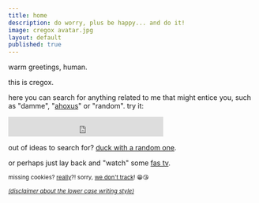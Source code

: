 ```yaml
---
title: home
description: do worry, plus be happy... and do it!
image: cregox avatar.jpg
layout: default
published: true
---
```


warm greetings, human.

this is cregox.

here you can search for anything related to me that might entice you, such as "damme", "[ahoxus](/ahoxus)" or "random". try it:

<iframe
src="https://duckduckgo.com/search.html
?width=256&prefill=search with the duck
&kp=-2&kj=d&kx=b&k1=-1&kam=osm
&site=cregox.net,ahoxus.org"
style="overflow:hidden;margin:0;padding:0;width:314px;height:40px;"
frameborder="0">
</iframe>

out of ideas to search for? [duck with a random one](https://duckduckgo.com/?q=site:cregox.net+[random]).

or perhaps just lay back and "watch" some [fas tv](/tv).

<small> missing cookies? [really](/reality)?! sorry, [we don't track](/tracking)! 😁😘 </small>

<small> _[(disclaimer about the lower case writing style)](/locaws)_ </small>

<script> (function() {
    window.onhashchange = updateQueryLinks;
    window.onpopstate = updateQueryLinks;
    var term = sample([
        'random', 'basiux', 'fuck', 'reason of life', 'trs', 'rfc',
        'imrs', 'password', 'faq', 'brain', 'philosophy', 'help',
        'data', 'backup', 'science', 'skeptic', 'spam', 'magic',
        'ahoxus', 'religion', 'nynphormartisct', 'crazy', 'art',
        'wanderful', 'video', 'film', 'rating', 'scale'
    ]);
    var linksUpdated = [];
    updateQueryLinks();
    function updateQueryLinks () {
        // var gcseTerm = getHashQueryStringValue('gsc.q');
        // if (gcseTerm) term = gcseTerm;
        linksUpdated.forEach(function(original){
            original.item.href = original.href.replace('[random]', term);
        })
        document.querySelectorAll('a[href*="[random]"]').forEach(function(item){
            linksUpdated.push({item: item, href: item.href, term: term});
            item.href = item.href.replace('[random]', term);
        })
    }
    function sample (items) {
        return items[Math.floor(Math.random() * items.length)];
    }
    function getHashQueryStringValue (key) {  
      return decodeURIComponent(window.location.hash.replace(new RegExp("^(?:.*[&\\#]" + encodeURIComponent(key).replace(/[\.\+\*]/g, "\\$&") + "(?:\\=([^&]*))?)?.*$", "i"), "$1"));  
    }
})(); </script>

